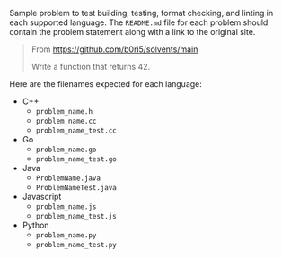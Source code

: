 Sample problem to test building, testing, format checking, and linting in each supported language.
The `README.md` file for each problem should contain the problem statement along with a link to the original site. 

> From https://github.com/b0ri5/solvents/main
>
> Write a function that returns 42.

Here are the filenames expected for each language:

* C++
  * `problem_name.h`
  * `problem_name.cc`
  * `problem_name_test.cc`
* Go
  * `problem_name.go`
  * `problem_name_test.go`
* Java
  * `ProblemName.java`
  * `ProblemNameTest.java`
* Javascript
  * `problem_name.js`
  * `problem_name_test.js`
* Python
  * `problem_name.py`
  * `problem_name_test.py`
